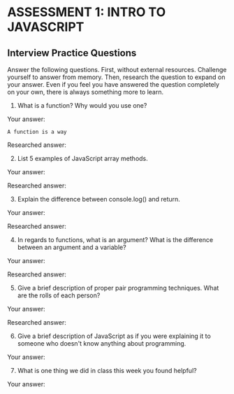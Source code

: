 # ASSESSMENT 1: INTRO TO JAVASCRIPT
## Interview Practice Questions

Answer the following questions. First, without external resources. Challenge yourself to answer from memory. Then, research the question to expand on your answer. Even if you feel you have answered the question completely on your own, there is always something more to learn.   

1. What is a function? Why would you use one?

  Your answer: 
  
    A function is a way 

  Researched answer:



2. List 5 examples of JavaScript array methods.

  Your answer:

  Researched answer:



3. Explain the difference between console.log() and return.

  Your answer:

  Researched answer:



4. In regards to functions, what is an argument? What is the difference between an argument and a variable?

  Your answer:

  Researched answer:



5. Give a brief description of proper pair programming techniques. What are the rolls of each person?

  Your answer:

  Researched answer:



6. Give a brief description of JavaScript as if you were explaining it to someone who doesn't know anything about programming.

  Your answer:


7. What is one thing we did in class this week you found helpful?  

  Your answer:
